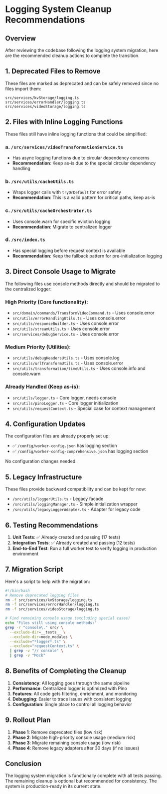 # Logging System Cleanup Recommendations

## Overview

After reviewing the codebase following the logging system migration, here are the recommended cleanup actions to complete the transition.

## 1. Deprecated Files to Remove

These files are marked as deprecated and can be safely removed since no files import them:

```
src/services/kvStorage/logging.ts
src/services/errorHandler/logging.ts
src/services/videoStorage/logging.ts
```

## 2. Files with Inline Logging Functions

These files still have inline logging functions that could be simplified:

### a. `/src/services/videoTransformationService.ts`
- Has async logging functions due to circular dependency concerns
- **Recommendation**: Keep as-is due to the special circular dependency handling

### b. `/src/utils/cacheUtils.ts`
- Wraps logger calls with `tryOrDefault` for error safety
- **Recommendation**: This is a valid pattern for critical paths, keep as-is

### c. `/src/utils/cacheOrchestrator.ts`
- Uses console.warn for specific eviction logging
- **Recommendation**: Migrate to centralized logger

### d. `/src/index.ts`
- Has special logging before request context is available
- **Recommendation**: Keep the fallback pattern for pre-initialization logging

## 3. Direct Console Usage to Migrate

The following files use console methods directly and should be migrated to the centralized logger:

### High Priority (Core functionality):
- `src/domain/commands/TransformVideoCommand.ts` - Uses console.error
- `src/utils/errorHandlingUtils.ts` - Uses console.error
- `src/utils/responseBuilder.ts` - Uses console.error
- `src/utils/streamUtils.ts` - Uses console.error
- `src/services/debugService.ts` - Uses console.error

### Medium Priority (Utilities):
- `src/utils/debugHeadersUtils.ts` - Uses console.log
- `src/utils/urlTransformUtils.ts` - Uses console.error
- `src/utils/transformation/timeUtils.ts` - Uses console.info and console.warn

### Already Handled (Keep as-is):
- `src/utils/logger.ts` - Core logger, needs console
- `src/utils/pinoLogger.ts` - Core logger initialization
- `src/utils/requestContext.ts` - Special case for context management

## 4. Configuration Updates

The configuration files are already properly set up:
- ✅ `/config/worker-config.json` has logging section
- ✅ `/config/worker-config-comprehensive.json` has logging section

No configuration changes needed.

## 5. Legacy Infrastructure

These files provide backward compatibility and can be kept for now:
- `/src/utils/loggerUtils.ts` - Legacy facade
- `/src/utils/loggingManager.ts` - Simple initialization wrapper
- `/src/utils/legacyLoggerAdapter.ts` - Adapter for legacy code

## 6. Testing Recommendations

1. **Unit Tests**: ✅ Already created and passing (17 tests)
2. **Integration Tests**: ✅ Already created and passing (12 tests)
3. **End-to-End Test**: Run a full worker test to verify logging in production environment

## 7. Migration Script

Here's a script to help with the migration:

```bash
#!/bin/bash
# Remove deprecated logging files
rm -f src/services/kvStorage/logging.ts
rm -f src/services/errorHandler/logging.ts
rm -f src/services/videoStorage/logging.ts

# Find remaining console usage (excluding special cases)
echo "Files still using console methods:"
grep -r "console\." src/ \
  --exclude-dir=__tests__ \
  --exclude-dir=node_modules \
  --exclude="*logger*.ts" \
  --exclude="requestContext.ts" \
  | grep -v "// console" \
  | grep -v "Mock"
```

## 8. Benefits of Completing the Cleanup

1. **Consistency**: All logging goes through the same pipeline
2. **Performance**: Centralized logger is optimized with Pino
3. **Features**: All code gets filtering, enrichment, and monitoring
4. **Debugging**: Easier to trace issues with consistent logging
5. **Configuration**: Single place to control all logging behavior

## 9. Rollout Plan

1. **Phase 1**: Remove deprecated files (low risk)
2. **Phase 2**: Migrate high-priority console usage (medium risk)
3. **Phase 3**: Migrate remaining console usage (low risk)
4. **Phase 4**: Remove legacy adapters after 30 days (if no issues)

## Conclusion

The logging system migration is functionally complete with all tests passing. The remaining cleanup is optional but recommended for consistency. The system is production-ready in its current state.